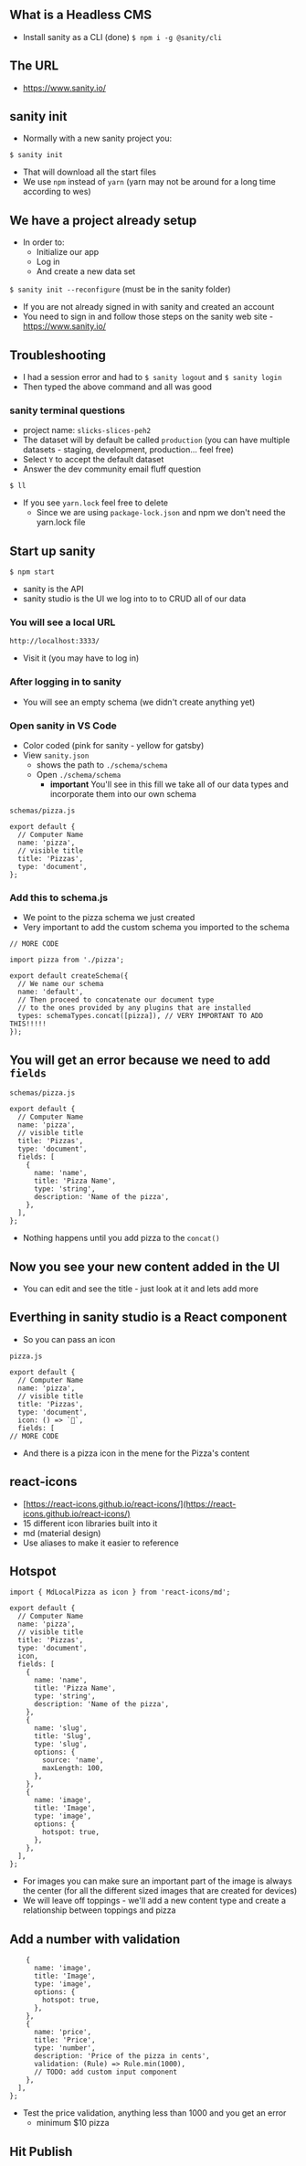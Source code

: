 ## What is a Headless CMS
* Install sanity as a CLI (done) `$ npm i -g @sanity/cli`

## The URL
* https://www.sanity.io/

## sanity init
* Normally with a new sanity project you:

`$ sanity init`

* That will download all the start files
* We use `npm` instead of `yarn` (yarn may not be around for a long time according to wes)

## We have a project already setup
* In order to:
    - Initialize our app
    - Log in
    - And create a new data set

`$ sanity init --reconfigure` (must be in the sanity folder)

* If you are not already signed in with sanity and created an account
* You need to sign in and follow those steps on the sanity web site - https://www.sanity.io/

## Troubleshooting
* I had a session error and had to `$ sanity logout` and `$ sanity login`
* Then typed the above command and all was good

### sanity terminal questions
* project name: `slicks-slices-peh2`
* The dataset will by default be called `production` (you can have multiple datasets - staging, development, production... feel free)
* Select `Y` to accept the default dataset
* Answer the dev community email fluff question

`$ ll`

* If you see `yarn.lock` feel free to delete
    - Since we are using `package-lock.json` and npm we don't need the yarn.lock file

## Start up sanity
`$ npm start`

* sanity is the API
* sanity studio is the UI we log into to to CRUD all of our data

### You will see a local URL
`http://localhost:3333/`

* Visit it (you may have to log in)

### After logging in to sanity
* You will see an empty schema (we didn't create anything yet)

### Open sanity in VS Code
* Color coded (pink for sanity - yellow for gatsby)
* View `sanity.json`
    - shows the path to `./schema/schema`
    - Open `./schema/schema`
        + **important** You'll see in this fill we take all of our data types and incorporate them into our own schema

`schemas/pizza.js`

```
export default {
  // Computer Name
  name: 'pizza',
  // visible title
  title: 'Pizzas',
  type: 'document',
};
```

### Add this to schema.js
* We point to the pizza schema we just created
* Very important to add the custom schema you imported to the schema

```
// MORE CODE

import pizza from './pizza';

export default createSchema({
  // We name our schema
  name: 'default',
  // Then proceed to concatenate our document type
  // to the ones provided by any plugins that are installed
  types: schemaTypes.concat([pizza]), // VERY IMPORTANT TO ADD THIS!!!!!
});

```

## You will get an error because we need to add `fields`
`schemas/pizza.js`

```
export default {
  // Computer Name
  name: 'pizza',
  // visible title
  title: 'Pizzas',
  type: 'document',
  fields: [
    {
      name: 'name',
      title: 'Pizza Name',
      type: 'string',
      description: 'Name of the pizza',
    },
  ],
};

```

* Nothing happens until you add pizza to the `concat()`

## Now you see your new content added in the UI
* You can edit and see the title - just look at it and lets add more

## Everthing in sanity studio is a React component
* So you can pass an icon

`pizza.js`

```
export default {
  // Computer Name
  name: 'pizza',
  // visible title
  title: 'Pizzas',
  type: 'document',
  icon: () => `🍕`,
  fields: [
// MORE CODE
```

* And there is a pizza icon in the mene for the Pizza's content

## react-icons
* [https://react-icons.github.io/react-icons/](https://react-icons.github.io/react-icons/)
* 15 different icon libraries built into it
* md (material design)
* Use aliases to make it easier to reference

## Hotspot
```
import { MdLocalPizza as icon } from 'react-icons/md';

export default {
  // Computer Name
  name: 'pizza',
  // visible title
  title: 'Pizzas',
  type: 'document',
  icon,
  fields: [
    {
      name: 'name',
      title: 'Pizza Name',
      type: 'string',
      description: 'Name of the pizza',
    },
    {
      name: 'slug',
      title: 'Slug',
      type: 'slug',
      options: {
        source: 'name',
        maxLength: 100,
      },
    },
    {
      name: 'image',
      title: 'Image',
      type: 'image',
      options: {
        hotspot: true,
      },
    },
  ],
};

```

* For images you can make sure an important part of the image is always the center (for all the different sized images that are created for devices)
* We will leave off toppings - we'll add a new content type and create a relationship between toppings and pizza

## Add a number with validation
```
    {
      name: 'image',
      title: 'Image',
      type: 'image',
      options: {
        hotspot: true,
      },
    },
    {
      name: 'price',
      title: 'Price',
      type: 'number',
      description: 'Price of the pizza in cents',
      validation: (Rule) => Rule.min(1000),
      // TODO: add custom input component
    },
  ],
};
```

* Test the price validation, anything less than 1000 and you get an error
    - minimum $10 pizza

## Hit Publish
